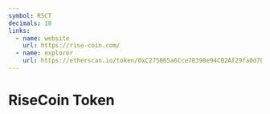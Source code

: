 ```yaml
---
symbol: RSCT
decimals: 18
links:
  - name: website
    url: https://rise-coin.com/
  - name: explorer
    url: https://etherscan.io/token/0xC275865a6Cce78398e94CB2Af29fa0d787b7F7Eb
---
```


# RiseCoin Token
